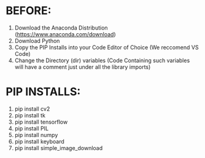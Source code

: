 # BEFORE:
1. Download the Anaconda Distribution (https://www.anaconda.com/download)
2. Download Python
3. Copy the PIP Installs into your Code Editor of Choice (We reccomend VS Code)
4. Change the Directory (dir) variables (Code Containing such variables will have a comment just under all the library imports)

# PIP INSTALLS:
1.  pip install cv2
2.  pip install tk
3.  pip install tensorflow
4.  pip install PIL
5.  pip install numpy
6.  pip install keyboard
7.  pip install simple_image_download

